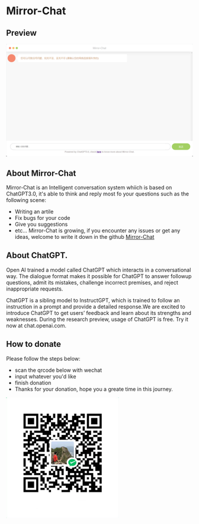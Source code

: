 # Mirror-Chat
## Preview
![preview](./figures/images/preview.jpg)

## About Mirror-Chat
Mirror-Chat is an Intelligent conversation system whiich is based on ChatGPT3.0, it's able to think and reply most fo your questions such as the following scene:

- Writing an artile
- Fix bugs for your code
- Give you suggestions
- etc...
Mirror-Chat is growing, if you encounter any issues or get any ideas, welcome to write it down in the github [Mirror-Chat](https://github.com/ErikChanHub/Mirror-Chat/issues)

## About ChatGPT.
Open AI trained a model called ChatGPT which interacts in a conversational way.
The dialogue format makes it possible for ChatGPT to answer followup questions,
admit its mistakes, challenge incorrect premises, and reject inappropriate requests.

ChatGPT is a sibling model to InstructGPT, which is trained to follow an instruction in a prompt and provide a detailed response.We are excited to introduce ChatGPT to get users’ feedback and learn about its strengths and weaknesses. During the research preview, usage of ChatGPT is free. Try it now at chat.openai.com.

## How to donate
Please follow the steps below:

- scan the qrcode below with wechat
- input whatever you'd like
- finish donation
- Thanks for your donation, hope you a greate time in this journey.

![qrcode_wechat_pay](./figures/images/qrcode_wechat_pay.jpg)
